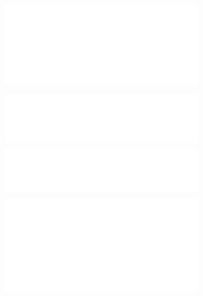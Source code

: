 ![Metrics - Iso Calendar](/docs/metrics.plugin.isocalendar.svg)
---
![Metrics - Most Recently Used Languages](/docs/metrics.plugin.languages.recent.svg)
<!-- --- -->
![Metrics - Most Used Languages](/docs/metrics.plugin.languages.svg)
<!-- --- -->
![Metrics - Wakatime](/docs/metrics.plugin.wakatime.svg)
